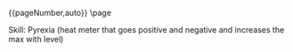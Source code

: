 {{pageNumber,auto}}
\page



Skill: Pyrexia (heat meter that goes positive and negative and increases the max with level)

